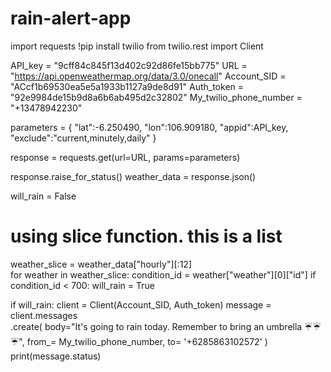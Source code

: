 # rain-alert-app
import requests
!pip install twilio
from twilio.rest import Client

API_key  = "9cff84c845f13d402c92d86fe15bb775"
URL = "https://api.openweathermap.org/data/3.0/onecall"
Account_SID = "ACcf1b69530ea5e5a1933b1127a9de8d91"
Auth_token = "92e9984de15b9d8a6b6ab495d2c32802"
My_twilio_phone_number = "+13478942230"


parameters = {
	"lat":-6.250490,
	"lon":106.909180,
	"appid":API_key,
	"exclude":"current,minutely,daily"
}

response = requests.get(url=URL,
                        params=parameters)

response.raise_for_status()
weather_data = response.json()


will_rain = False
# using slice function. this is a list
weather_slice = weather_data["hourly"][:12]    
for weather in weather_slice:
	condition_id = weather["weather"][0]["id"]
	if condition_id < 700:
		will_rain = True

if will_rain:
	client = Client(Account_SID, Auth_token)
	message = client.messages \
		.create(
		body="It's going to rain today. Remember to bring an umbrella ☔☔☔",
		from_= My_twilio_phone_number,
		to= '+6285863102572'
	)
	print(message.status)



